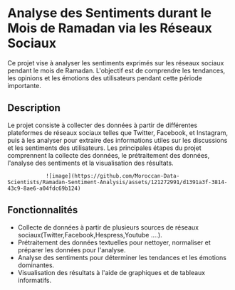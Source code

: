 # Analyse des Sentiments durant le Mois de Ramadan via les Réseaux Sociaux
Ce projet vise à analyser les sentiments exprimés sur les réseaux sociaux pendant le mois de Ramadan. L'objectif est de comprendre les tendances, les opinions et les émotions des utilisateurs pendant cette période importante.

## Description
Le projet consiste à collecter des données à partir de différentes plateformes de réseaux sociaux telles que Twitter, Facebook, et Instagram, puis à les analyser pour extraire des informations utiles sur les discussions et les sentiments des utilisateurs. Les principales étapes du projet comprennent la collecte des données, le prétraitement des données, l'analyse des sentiments et la visualisation des résultats.

                ![image](https://github.com/Moroccan-Data-Scientists/Ramadan-Sentiment-Analysis/assets/121272991/d1391a3f-3814-43c9-8ae6-a04fdc69b124)

## Fonctionnalités
- Collecte de données à partir de plusieurs sources de réseaux sociaux(Twitter,Facebook,Hespress,Youtube ....).
- Prétraitement des données textuelles pour nettoyer, normaliser et préparer les données pour l'analyse.
- Analyse des sentiments pour déterminer les tendances et les émotions dominantes.
- Visualisation des résultats à l'aide de graphiques et de tableaux informatifs.
